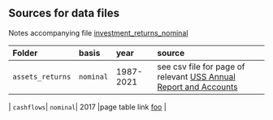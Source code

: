 ## Sources for data files 

Notes accompanying file [investment_returns_nominal](https://github.com/SussexUCU/USS/blob/5163e039a625444a155c64ddaa5351beddc16e42/data/assets_returns/nominal/1987_2021_investment_returns_nominal.csv 'investment_returns_nominal')



| Folder | basis | year | source |
|:--|:--|:--|:--| 
| `assets_returns`| `nominal`| 1987-2021 |see csv file for page of relevant [USS Annual Report and Accounts](https://github.com/SussexUCU/USS/tree/main/docs/reports_accounts 'report_accounts') |   

| `cashflows`| `nominal`| 2017 |page table link  [foo](http://github.com/ 'foobar') |   
